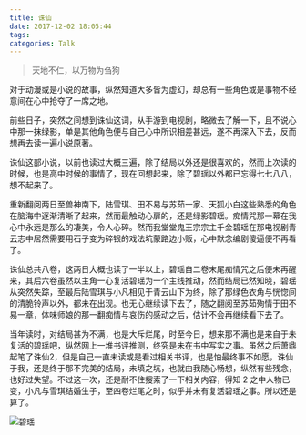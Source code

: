 ```yaml
---
title: 诛仙
date: 2017-12-02 18:05:44
tags: 
categories: Talk 
---
```


<blockquote class="blockquote-center"> 天地不仁，以万物为刍狗 </blockquote>
<!--more-->
对于动漫或是小说的故事，纵然知道大多皆为虚幻，却总有一些角色或是事物不经意间在心中抢夺了一席之地。  

前些日子，突然之间想到诛仙这词，从手游到电视剧，略微去了解一下，且不说心中那一抹绿影，单是其他角色便与自己心中所识相差甚远，遂不再深入下去，反而想再去读一遍小说原著。  

诛仙这部小说，以前也读过大概三遍，除了结局以外还是很喜欢的，然而上次读的时候，也是高中时候的事情了，现在回想起来，除了碧瑶以外都已忘得七七八八，想不起来了。  

重新翻阅两日至兽神南下，陆雪琪、田不易与苏茹一家、天狐小白这些熟悉的角色在脑海中逐渐清晰了起来，然而最触动心扉的，还是绿影碧瑶。痴情咒那一幕在我心中永远是那么的凄美，令人心碎。然而我堂堂鬼王宗宗主千金碧瑶在那电视剧青云志中居然需要用石子变为碎银的戏法坑蒙路边小贩，心中默念编剧傻逼便不再看了。  

诛仙总共八卷，这两日大概也读了一半以上，碧瑶自二卷末尾痴情咒之后便未再醒来，其后六卷虽然以主角一心复活碧瑶为一个主线推动，然而结局已然知晓，碧瑶从突然失踪，至最后陆雪琪与小凡相见于青云山下为终，除了那绿色衣角与恍惚间的清脆铃声以外，都未在出现。也无心继续读下去了，随之翻阅至苏茹殉情于田不易一章，体味师娘的那一翻痴情与哀伤的感动之后，估计不会再继续看下去了。  

当年读时，对结局甚为不满，也是大斥烂尾，时至今日，想来那不满也是来自于未复活的碧瑶吧，纵然网上一堆书评推测，终究是未在书中写实之事。虽然之后萧鼎起笔了诛仙2，但是自己一直未读或是看过相关书评，也是怕最终事不如愿，诛仙于我，还是终于那不完美的结局，未填之坑，也就由我随心畅想，纵然有些残念，也好过失望。不过这一次，还是耐不住搜索了一下相关内容，得知 2 之中人物已变，小凡与雪琪结婚生子，至四卷烂尾之时，似乎并未有复活碧瑶之事。所以还是算了。

![碧瑶](https://m.nep.me/blog/post/p10-bi-yao.jpg)

